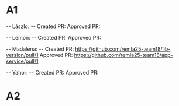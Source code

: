 # A1

-- Lászlo: --
Created PR:
Approved PR:

-- Lemon: --
Created PR:
Approved PR:

-- Madalena: --
Created PR: https://github.com/remla25-team18/lib-version/pull/1
Approved PR: https://github.com/remla25-team18/app-service/pull/1

-- Yahor: --
Created PR:
Approved PR:

# A2
